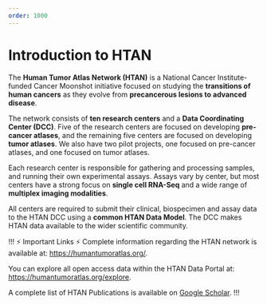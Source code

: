 ```yaml
---
order: 1000
---
```


# Introduction to HTAN

The **Human Tumor Atlas Network (HTAN)** is a National Cancer Institute-funded Cancer Moonshot initiative focused on studying the **transitions of human cancers** as they evolve from **precancerous lesions to advanced disease**.

The network consists of **ten research centers** and a **Data Coordinating Center (DCC)**. Five of the research centers are focused on developing **pre-cancer atlases**, and the remaining five centers are focused on developing **tumor atlases**. We also have two pilot projects, one focused on pre-cancer atlases, and one focused on tumor atlases.

Each research center is responsible for gathering and processing samples, and running their own experimental assays. Assays vary by center, but most centers have a strong focus on **single cell RNA-Seq** and a wide range of **multiplex imaging modalities**.

All centers are required to submit their clinical, biospecimen and assay data to the HTAN DCC using a **common HTAN Data Model**. The DCC makes HTAN data available to the wider scientific community.

!!! :zap: Important Links :zap:
Complete information regarding the HTAN network is available at: https://humantumoratlas.org/.

You can explore all open access data within the HTAN Data Portal at: https://humantumoratlas.org/explore.

A complete list of HTAN Publications is available on [Google Scholar](https://scholar.google.com/citations?hl=en&user=8LS9PNMAAAAJ).
!!!

